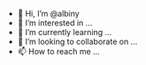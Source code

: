 - 👋 Hi, I’m @albiny
- 👀 I’m interested in ...
- 🌱 I’m currently learning ...
- 💞️ I’m looking to collaborate on ...
- 📫 How to reach me ...

<!---
albiny/albiny is a ✨ special ✨ repository because its `README.md` (this file) appears on your GitHub profile.
You can click the Preview link to take a look at your changes.
--->
